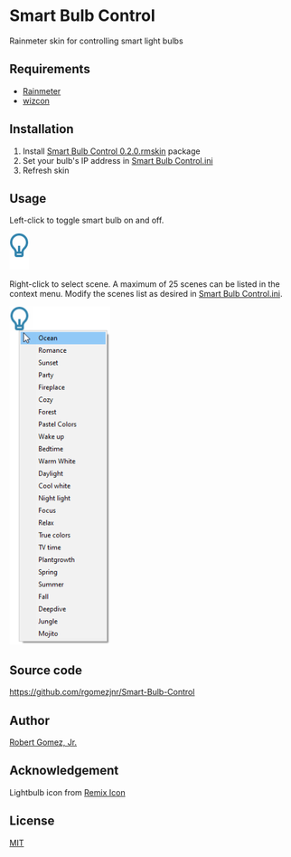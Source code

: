 # Smart Bulb Control
Rainmeter skin for controlling smart light bulbs

## Requirements
- [Rainmeter](https://www.rainmeter.net/)
- [wizcon](https://github.com/rgomezjnr/wizcon)

## Installation
1. Install [Smart Bulb Control 0.2.0.rmskin](https://github.com/rgomezjnr/Smart-Bulb-Control/blob/master/Smart%20Bulb%20Control%200.2.0.rmskin) package
2. Set your bulb's IP address in [Smart Bulb Control.ini](https://github.com/rgomezjnr/Smart-Bulb-Control/blob/master/Smart%20Bulb%20Control.ini)
3. Refresh skin

## Usage
Left-click to toggle smart bulb on and off.

![toggle smart bulb](toggle-smart-bulb.gif)

Right-click to select scene. A maximum of 25 scenes can be listed in the context menu.
Modify the scenes list as desired in [Smart Bulb Control.ini](https://github.com/rgomezjnr/Smart-Bulb-Control/blob/master/Smart%20Bulb%20Control.ini).

![select scene](select-scene.png)

## Source code
https://github.com/rgomezjnr/Smart-Bulb-Control

## Author
[Robert Gomez, Jr.](https://github.com/rgomezjnr)

## Acknowledgement
Lightbulb icon from [Remix Icon](https://remixicon.com/)

## License
[MIT](https://github.com/rgomezjnr/Smart-Bulb-Control/blob/master/LICENSE.txt)
